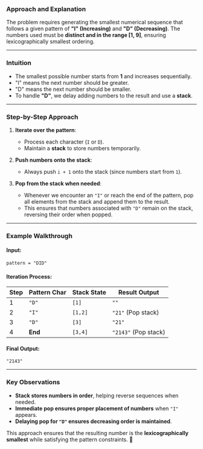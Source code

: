 ### **Approach and Explanation**

The problem requires generating the smallest numerical sequence that follows a given pattern of **"I" (Increasing)** and **"D" (Decreasing)**. The numbers used must be **distinct and in the range [1, 9]**, ensuring lexicographically smallest ordering.

---

### **Intuition**
- The smallest possible number starts from **1** and increases sequentially.
- "I" means the next number should be greater.
- "D" means the next number should be smaller.
- To handle **"D"**, we delay adding numbers to the result and use a **stack**.

---

### **Step-by-Step Approach**
1. **Iterate over the pattern**:
   - Process each character (`I` or `D`).
   - Maintain a **stack** to store numbers temporarily.

2. **Push numbers onto the stack**:
   - Always push `i + 1` onto the stack (since numbers start from `1`).

3. **Pop from the stack when needed**:
   - Whenever we encounter an `"I"` or reach the end of the pattern, pop all elements from the stack and append them to the result.
   - This ensures that numbers associated with `"D"` remain on the stack, reversing their order when popped.

---

### **Example Walkthrough**
#### **Input:**  
`pattern = "DID"`

#### **Iteration Process**:
| Step | Pattern Char | Stack State | Result Output |
|------|-------------|-------------|--------------|
| 1    | `"D"`       | `[1]`       | `""` |
| 2    | `"I"`       | `[1,2]`     | `"21"` (Pop stack) |
| 3    | `"D"`       | `[3]`       | `"21"` |
| 4    | **End**     | `[3,4]`     | `"2143"` (Pop stack) |

#### **Final Output:**  
`"2143"`

---

### **Key Observations**
- **Stack stores numbers in order**, helping reverse sequences when needed.
- **Immediate pop ensures proper placement of numbers** when `"I"` appears.
- **Delaying pop for `"D"` ensures decreasing order is maintained**.

This approach ensures that the resulting number is the **lexicographically smallest** while satisfying the pattern constraints. 🚀
